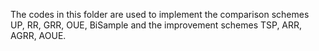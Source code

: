 The codes in this folder are used to implement the comparison schemes UP, RR, GRR, OUE, BiSample and the improvement schemes TSP, ARR, AGRR, AOUE.
